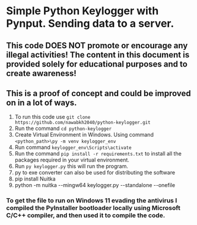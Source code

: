 # Simple Python Keylogger with Pynput. Sending data to a server.
## This code DOES NOT promote or encourage any illegal activities! The content in this document is provided solely for educational purposes and to create awareness!

## This is a proof of concept and could be improved on in a lot of ways.

1. To run this code use `git clone https://github.com/nawabkh2040/python-keylogger.git`
2. Run the command `cd python-keylogger`
3. Create Virtual Environment in Windows. Using command `<python_path>\py -m venv keylogger_env`
4. Run command `keylogger_env\Scripts\activate`
5. Run the command `pip install -r requirements.txt` to install all the packages required in your virtual environment.
6. Run `py keylogger.py` this will run the program.
7. py to exe  converter can also be used for distributing the software
8. pip install Nuitka
9. python -m nuitka --mingw64 keylogger.py --standalone --onefile

### To get the file to run on Windows 11 evading the antivirus I compiled the PyInstaller bootloader locally using Microsoft C/C++ compiler, and then used it to compile the code.
